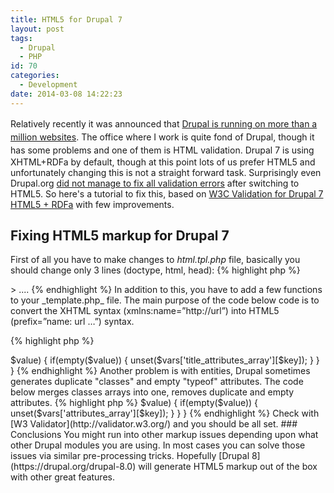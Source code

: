 ```yaml
---
title: HTML5 for Drupal 7
layout: post
tags:
  - Drupal
  - PHP
id: 70
categories:
  - Development
date: 2014-03-08 14:22:23
---
```


<span style="line-height: 1.5;">Relatively recently it was announced that [Drupal is running on more than a million websites](https://drupal.org/project/usage/drupal). The office where I work is quite fond of Drupal, though it has some problems and one of them is HTML validation. </span>Drupal 7 is using XHTML+RDFa by default, though at this point lots of us prefer HTML5 and unfortunately changing this is not a straight forward task. Surprisingly even Drupal.org [did not manage to fix all validation errors](http://validator.w3.org/check?uri=https%3A%2F%2Fdrupal.org%2F&amp;charset=%28detect+automatically%29&amp;doctype=Inline&amp;group=0) after switching to HTML5\. So here's a tutorial to fix this, based on [W3C Validation for Drupal 7 HTML5 + RDFa](http://www.phase2technology.com/blog/w3c-validation-for-drupal-7-html5-rdfa/ "Permalink to W3C Validation for Drupal 7 HTML5 + RDFa") with few improvements.<!--more-->

## Fixing HTML5 markup for Drupal 7

First of all you have to make changes to _html.tpl.php_ file, basically you should change only 3 lines (doctype, html, head):
{% highlight php %}
<!DOCTYPE html>
<html xmlns="http://www.w3.org/1999/xhtml" xml:lang="<?php print $language->language; ?>" lang="<?php print $language->language; ?>" dir="<?php print $language->dir; ?>" <?php print $rdf_namespaces; ?>>
<head>
....
</head>
{% endhighlight %}
In addition to this, you have to add a few functions to your _template.php_ file. The main purpose of the code below code is to convert the XHTML syntax (xmlns:name=”http://url”) into HTML5 (prefix=”name: url …”) syntax.

{% highlight php %}
<?php
/**
 * Implements hook_preprocess_html()
 */
function themename_preprocess_html(&$vars) {
  $prefixes = array();
  $namespaces = explode("\n", trim($vars['rdf_namespaces']));
  foreach ($namespaces as $name) {
    list($key,$url) = explode('=', $name, 2);
    list($xml,$space) = explode(':',$key, 2);
    $url = trim($url, '"');
    if (!empty($space) && !empty($url)) {
      $prefixes[] = $space . ': ' . $url;
    }
  }
  $prefix = implode(" ", $prefixes);
  $vars['rdf_namespaces'] = 'prefix="' . $prefix . '"';
}
{% endhighlight %}
RDF Extensions module sometimes generates blank attributes which cause validation errors, the code below will fix this:
{% highlight php %}
<?php
/**
 * Implements hook_preprocess_node()
 */
function themename_preprocess_node(&$vars) {
  foreach($vars['title_attributes_array'] as $key => $value) {
    if(empty($value)) {
      unset($vars['title_attributes_array'][$key]);
    }
  }
}
{% endhighlight %}
Another problem is with entities, Drupal sometimes generates duplicate "classes" and empty "typeof" attributes. The code below merges classes arrays into one, removes duplicate and empty attributes.
{% highlight php %}
<?php
/**
 * Implements hook_preprocess_entity()
 */
function themename_preprocess_entity(&$vars) {
  if (!empty($vars['classes_array']) && !empty($vars['attributes_array']['class'])) {
    $vars['classes_array'] = array_merge($vars['classes_array'], $vars['attributes_array']['class']);
    unset($vars['attributes_array']['class']);
  }
  foreach($vars['attributes_array'] as $key => $value) {
    if(empty($value)) {
      unset($vars['attributes_array'][$key]);
    }
  }
}
{% endhighlight %}
Check with [W3 Validator](http://validator.w3.org/) and you should be all set.

### Conclusions

You might run into other markup issues depending upon what other Drupal modules you are using. In most cases you can solve those issues via similar pre-processing tricks. Hopefully [Drupal 8](https://drupal.org/drupal-8.0) will generate HTML5 markup out of the box with other great features.
